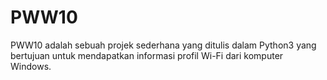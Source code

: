 # PWW10

PWW10 adalah sebuah projek sederhana yang ditulis dalam Python3 yang bertujuan untuk mendapatkan informasi profil Wi-Fi dari komputer Windows.

